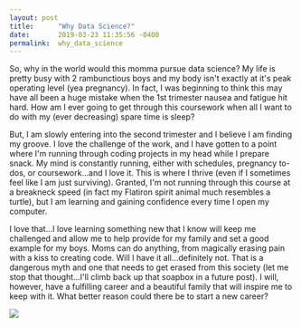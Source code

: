 ```yaml
---
layout: post
title:      "Why Data Science?"
date:       2019-03-23 11:35:56 -0400
permalink:  why_data_science
---
```



So, why in the world would this momma pursue data science?  My life is pretty busy with 2 rambunctious boys and my body isn't exactly at it's peak operating level (yea pregnancy).  In fact, I was beginning to think this may have all been a huge mistake when the 1st trimester nausea and fatigue hit hard.  How am I ever going to get through this coursework when all I want to do with my (ever decreasing) spare time is sleep?  

But, I am slowly entering into the second trimester and I believe I am finding my groove.  I love the challenge of the work, and I have gotten to a point where I'm running through coding projects in my head while I prepare snack.  My mind is constantly running, either with schedules, pregnancy to-dos, or coursework...and I love it.  This is where I thrive (even if I sometimes feel like I am just surviving).  Granted, I'm not running through this course at a breakneck speed (in fact my Flatiron spirit animal much resembles a turtle), but I am learning and gaining confidence every time I open my computer. 

I love that...I love learning something new that I know will keep me challenged and allow me to help provide for my family and set a good example for my boys.  Moms can do anything, from magically erasing pain with a kiss to creating code.  Will I have it all...definitely not.  That is a dangerous myth and one that needs to get erased from this society (let me stop that thought...I'll climb back up that soapbox in a future post).  I will, however, have a fulfilling career and a beautiful family that will inspire me to keep with it.  What better reason could there be to start a new career?


<img src="https://lh3.googleusercontent.com/S7JGBGsDRAovH55lRPrqpe2tlNLuL8KOASMVi99Yi5y5BoWJWhN3LCRvtACALB7qoR3Zi84dMFbdx0pXBskqwG8OuenYoR1GKOHhH2KRBi6CJoi9TXHnshDOmx2Mi0aviVxcPZUldn8=w720-h960-no" >

